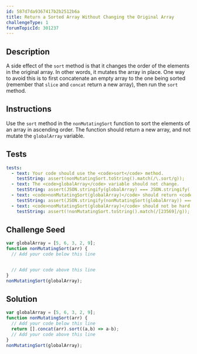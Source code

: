 ```yaml
---
id: 587d7da9367417b2b2512b6a
title: Return a Sorted Array Without Changing the Original Array
challengeType: 1
forumTopicId: 301237
---
```


## Description
<section id='description'>
A side effect of the <code>sort</code> method is that it changes the order of the elements in the original array. In other words, it mutates the array in place. One way to avoid this is to first concatenate an empty array to the one being sorted (remember that <code>slice</code> and <code>concat</code> return a new array), then run the <code>sort</code> method.
</section>

## Instructions
<section id='instructions'>
Use the <code>sort</code> method in the <code>nonMutatingSort</code> function to sort the elements of an array in ascending order. The function should return a new array, and not mutate the <code>globalArray</code> variable.
</section>

## Tests
<section id='tests'>

```yml
tests:
  - text: Your code should use the <code>sort</code> method.
    testString: assert(nonMutatingSort.toString().match(/\.sort/g));
  - text: The <code>globalArray</code> variable should not change.
    testString: assert(JSON.stringify(globalArray) === JSON.stringify([5, 6, 3, 2, 9]));
  - text: <code>nonMutatingSort(globalArray)</code> should return <code>[2, 3, 5, 6, 9]</code>.
    testString: assert(JSON.stringify(nonMutatingSort(globalArray)) === JSON.stringify([2, 3, 5, 6, 9]));
  - text: <code>nonMutatingSort(globalArray)</code> should not be hard coded.
    testString: assert(!nonMutatingSort.toString().match(/[23569]/g));    

```

</section>

## Challenge Seed
<section id='challengeSeed'>

<div id='js-seed'>

```js
var globalArray = [5, 6, 3, 2, 9];
function nonMutatingSort(arr) {
  // Add your code below this line


  // Add your code above this line
}
nonMutatingSort(globalArray);
```

</div>



</section>

## Solution
<section id='solution'>

```js
var globalArray = [5, 6, 3, 2, 9];
function nonMutatingSort(arr) {
  // Add your code below this line
  return [].concat(arr).sort((a,b) => a-b);
  // Add your code above this line
}
nonMutatingSort(globalArray);
```

</section>
